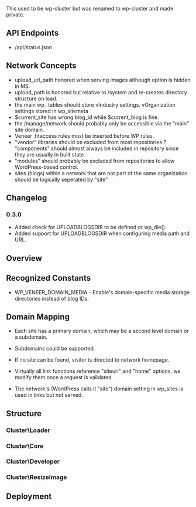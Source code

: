 This used to be wp-cluster but was renamed to wp-cluster and made private.

## API Endpoints
 * /api/status.json

## Network Concepts
  - upload_url_path honored when serving images although option is hidden in MS.
  - upload_path is honored but relative to /system and re-creates directory structure on load.
  - the main wp_ tables should store vIndustry settings. vOrganization settings stored in wp_sitemeta
  - $current_site has wrong blog_id while $current_blog is fine.
  - the /manage/network should probably only be accessible via the "main" site domain.
  - Veneer .htaccess rules must be inserted before WP rules.
  - "vendor" libraries should be excluded from most repositories
  ? "components" should almost always be included in repository since they are usually in built state
  - "modules" should probably be excluded from repositories to allow WordPress-based control.
  - sites (blogs) within a network that are not part of the same organization should be logically seperated by "site"

## Changelog

### 0.3.0
 - Added check for UPLOADBLOGSDIR to be defined or wp_die().
 - Added support for UPLOADBLOGSDIR when configuring media path and URL.

## Overview

## Recognized Constants

 - WP_VENEER_DOMAIN_MEDIA - Enable's domain-specific media storage directories instead of blog IDs.

## Domain Mapping

 - Each site has a primary domain, which may be a second level domain or a subdomain.
 - Subdomains could be supported.
 - If no site can be found, visitor is directed to network homepage.
 - Virtually all link functions reference "siteurl" and "home" options, we modify them once a request is validated.

 - The network's (WordPress calls it "site") domain setting in wp_sites is used in links but not served.

## Structure

### Cluster\Loader

### Cluster\Core

### Cluster\Developer

### Cluster\ResizeImage

## Deployment